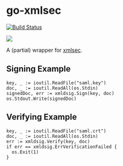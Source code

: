 # go-xmlsec

[![Build Status](https://travis-ci.org/crewjam/go-xmlsec.svg?branch=master)](https://travis-ci.org/crewjam/go-xmlsec)

[![](https://godoc.org/github.com/crewjam/go-xmlsec?status.png)](http://godoc.org/github.com/crewjam/go-xmlsec)

A (partial) wrapper for [xmlsec](https://www.aleksey.com/xmlsec).

## Signing Example

    key, _ := ioutil.ReadFile("saml.key")
    doc, _ := ioutil.ReadAll(os.Stdin)
    signedDoc, err := xmldsig.Sign(key, doc)
    os.Stdout.Write(signedDoc)

## Verifying Example

    key, _ := ioutil.ReadFile("saml.crt")
    doc, _ := ioutil.ReadAll(os.Stdin)
    err := xmldsig.Verify(key, doc)
    if err == xmldsig.ErrVerificationFailed {
      os.Exit(1)
    }

